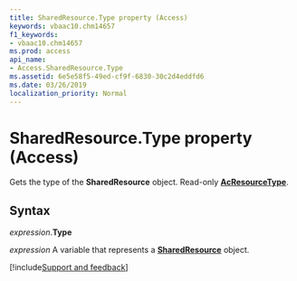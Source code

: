 ```yaml
---
title: SharedResource.Type property (Access)
keywords: vbaac10.chm14657
f1_keywords:
- vbaac10.chm14657
ms.prod: access
api_name:
- Access.SharedResource.Type
ms.assetid: 6e5e58f5-49ed-cf9f-6830-30c2d4eddfd6
ms.date: 03/26/2019
localization_priority: Normal
---
```



# SharedResource.Type property (Access)

Gets the type of the **SharedResource** object. Read-only **[AcResourceType](Access.AcResourceType.md)**.


## Syntax

_expression_.**Type**

_expression_ A variable that represents a **[SharedResource](Access.SharedResource.md)** object.




[!include[Support and feedback](~/includes/feedback-boilerplate.md)]